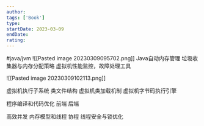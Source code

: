```yaml
---
author: 
tags: ['Book']
type: 
startDate: 2023-03-09
endDate: 
rating: 
---
```


#java/jvm
![[Pasted image 20230309095702.png]]
Java自动内存管理
	垃圾收集器与内存分配策略
	虚拟机性能监控，故障处理工具

![[Pasted image 20230309102113.png]]

虚拟机执行子系统
	类文件结构
	虚拟机类加载机制
	虚拟机字节码执行引擎

程序编译和代码优化
	前端
	后端

高效并发
	内存模型和线程
	协程
	线程安全与锁优化

























